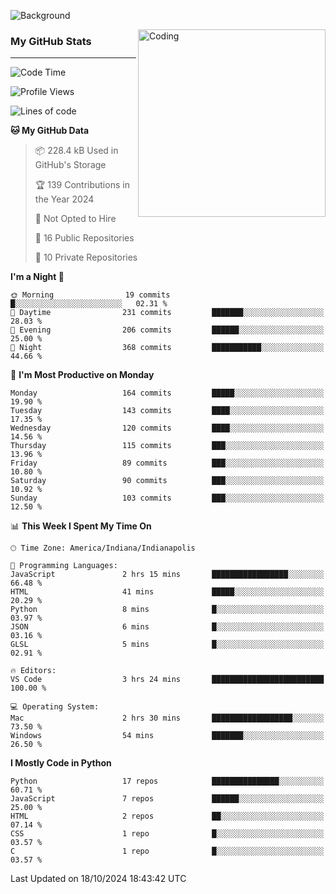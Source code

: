 ![Background](https://github.com/Nguyen-Noah/Nguyen-Noah/assets/112649680/f5d2296f-0508-400c-abcf-47c085708a2a)

<img align="right" alt="Coding" width="300" src="https://cdn.dribbble.com/users/1277312/screenshots/14733298/media/39b1045e593737587dd60e42c8422d1f.gif" >

### My GitHub Stats
---
<!--START_SECTION:waka-->
![Code Time](http://img.shields.io/badge/Code%20Time-260%20hrs%2015%20mins-blue)

![Profile Views](http://img.shields.io/badge/Profile%20Views-0-blue)

![Lines of code](https://img.shields.io/badge/From%20Hello%20World%20I%27ve%20Written-183.6%20thousand%20lines%20of%20code-blue)

**🐱 My GitHub Data** 

> 📦 228.4 kB Used in GitHub's Storage 
 > 
> 🏆 139 Contributions in the Year 2024
 > 
> 🚫 Not Opted to Hire
 > 
> 📜 16 Public Repositories 
 > 
> 🔑 10 Private Repositories 
 > 
**I'm a Night 🦉** 

```text
🌞 Morning                19 commits          █░░░░░░░░░░░░░░░░░░░░░░░░   02.31 % 
🌆 Daytime                231 commits         ███████░░░░░░░░░░░░░░░░░░   28.03 % 
🌃 Evening                206 commits         ██████░░░░░░░░░░░░░░░░░░░   25.00 % 
🌙 Night                  368 commits         ███████████░░░░░░░░░░░░░░   44.66 % 
```
📅 **I'm Most Productive on Monday** 

```text
Monday                   164 commits         █████░░░░░░░░░░░░░░░░░░░░   19.90 % 
Tuesday                  143 commits         ████░░░░░░░░░░░░░░░░░░░░░   17.35 % 
Wednesday                120 commits         ████░░░░░░░░░░░░░░░░░░░░░   14.56 % 
Thursday                 115 commits         ███░░░░░░░░░░░░░░░░░░░░░░   13.96 % 
Friday                   89 commits          ███░░░░░░░░░░░░░░░░░░░░░░   10.80 % 
Saturday                 90 commits          ███░░░░░░░░░░░░░░░░░░░░░░   10.92 % 
Sunday                   103 commits         ███░░░░░░░░░░░░░░░░░░░░░░   12.50 % 
```


📊 **This Week I Spent My Time On** 

```text
🕑︎ Time Zone: America/Indiana/Indianapolis

💬 Programming Languages: 
JavaScript               2 hrs 15 mins       █████████████████░░░░░░░░   66.48 % 
HTML                     41 mins             █████░░░░░░░░░░░░░░░░░░░░   20.29 % 
Python                   8 mins              █░░░░░░░░░░░░░░░░░░░░░░░░   03.97 % 
JSON                     6 mins              █░░░░░░░░░░░░░░░░░░░░░░░░   03.16 % 
GLSL                     5 mins              █░░░░░░░░░░░░░░░░░░░░░░░░   02.91 % 

🔥 Editors: 
VS Code                  3 hrs 24 mins       █████████████████████████   100.00 % 

💻 Operating System: 
Mac                      2 hrs 30 mins       ██████████████████░░░░░░░   73.50 % 
Windows                  54 mins             ███████░░░░░░░░░░░░░░░░░░   26.50 % 
```

**I Mostly Code in Python** 

```text
Python                   17 repos            ███████████████░░░░░░░░░░   60.71 % 
JavaScript               7 repos             ██████░░░░░░░░░░░░░░░░░░░   25.00 % 
HTML                     2 repos             ██░░░░░░░░░░░░░░░░░░░░░░░   07.14 % 
CSS                      1 repo              █░░░░░░░░░░░░░░░░░░░░░░░░   03.57 % 
C                        1 repo              █░░░░░░░░░░░░░░░░░░░░░░░░   03.57 % 
```




 Last Updated on 18/10/2024 18:43:42 UTC
<!--END_SECTION:waka-->

<!--
**Nguyen-Noah/Nguyen-Noah** is a ✨ _special_ ✨ repository because its `README.md` (this file) appears on your GitHub profile.

Here are some ideas to get you started:

- 🔭 I’m currently working on ...
- 🌱 I’m currently learning ...
- 👯 I’m looking to collaborate on ...
- 🤔 I’m looking for help with ...
- 💬 Ask me about ...
- 📫 How to reach me: ...
- 😄 Pronouns: ...
- ⚡ Fun fact: ...
-->

